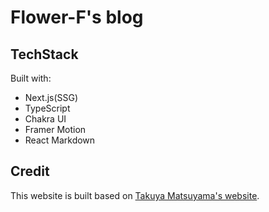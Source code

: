 # Flower-F's blog

## TechStack

Built with:

- Next.js(SSG)
- TypeScript
- Chakra UI
- Framer Motion
- React Markdown

## Credit

This website is built based on [Takuya Matsuyama's website](https://www.craftz.dog/).

